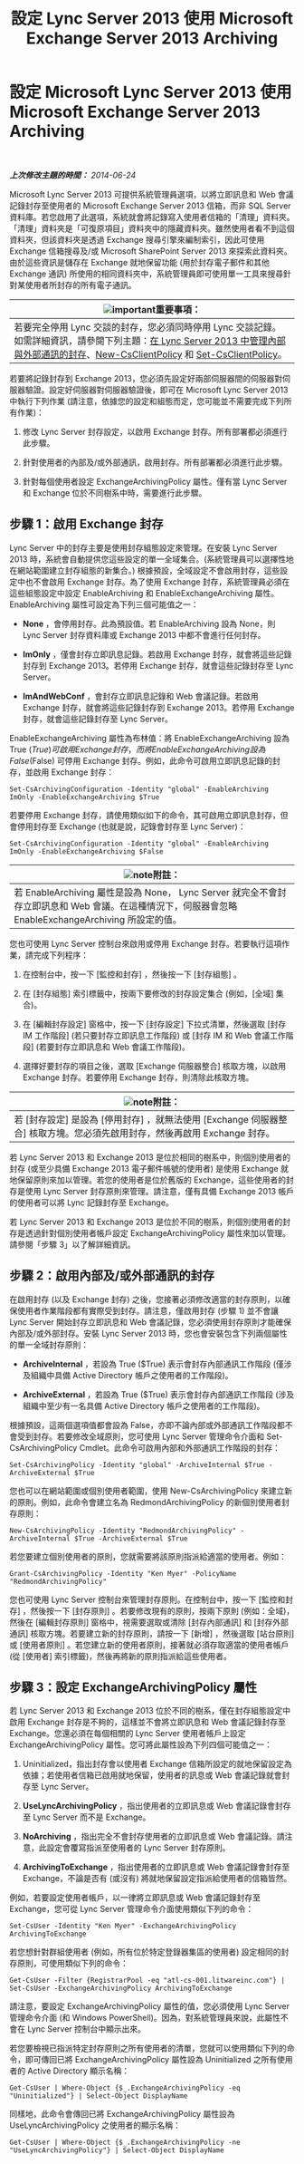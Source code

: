 ﻿---
title: 設定 Lync Server 2013 使用 Microsoft Exchange Server 2013 Archiving
TOCTitle: 設定 Lync Server 2013 使用 Exchange Server 2013 Archiving
ms:assetid: 260346d1-edc8-4a0c-8ad2-6c2401c3c377
ms:mtpsurl: https://technet.microsoft.com/zh-tw/library/JJ679896(v=OCS.15)
ms:contentKeyID: 49889982
ms.date: 08/10/2015
mtps_version: v=OCS.15
ms.translationtype: HT
---

# 設定 Microsoft Lync Server 2013 使用 Microsoft Exchange Server 2013 Archiving

 

_**上次修改主題的時間：** 2014-06-24_

Microsoft Lync Server 2013 可提供系統管理員選項，以將立即訊息和 Web 會議記錄封存至使用者的 Microsoft Exchange Server 2013 信箱，而非 SQL Server 資料庫。若您啟用了此選項，系統就會將記錄寫入使用者信箱的「清理」資料夾。「清理」資料夾是「可復原項目」資料夾中的隱藏資料夾。雖然使用者看不到這個資料夾，但該資料夾是透過 Exchange 搜尋引擎來編制索引，因此可使用 Exchange 信箱搜尋及/或 Microsoft SharePoint Server 2013 來探索此資料夾。由於這些資訊是儲存在 Exchange 就地保留功能 (用於封存電子郵件和其他 Exchange 通訊) 所使用的相同資料夾中，系統管理員即可使用單一工具來搜尋針對某使用者所封存的所有電子通訊。

<table>
<thead>
<tr class="header">
<th><img src="images/Gg412908.important(OCS.15).gif" title="important" alt="important" />重要事項：</th>
</tr>
</thead>
<tbody>
<tr class="odd">
<td>若要完全停用 Lync 交談的封存，您必須同時停用 Lync 交談記錄。如需詳細資訊，請參閱下列主題：<a href="lync-server-2013-managing-the-archiving-of-internal-and-external-communications.md">在 Lync Server 2013 中管理內部與外部通訊的封存</a>、<a href="https://docs.microsoft.com/en-us/powershell/module/skype/New-CsClientPolicy">New-CsClientPolicy</a> 和 <a href="https://docs.microsoft.com/en-us/powershell/module/skype/Set-CsClientPolicy">Set-CsClientPolicy</a>。</td>
</tr>
</tbody>
</table>


若要將記錄封存到 Exchange 2013，您必須先設定好兩部伺服器間的伺服器對伺服器驗證。設定好伺服器對伺服器驗證後，即可在 Microsoft Lync Server 2013 中執行下列作業 (請注意，依據您的設定和組態而定，您可能並不需要完成下列所有作業)：

1.  修改 Lync Server 封存設定，以啟用 Exchange 封存。所有部署都必須進行此步驟。

2.  針對使用者的內部及/或外部通訊，啟用封存。所有部署都必須進行此步驟。

3.  針對每個使用者設定 ExchangeArchivingPolicy 屬性。僅有當 Lync Server 和 Exchange 位於不同樹系中時，需要進行此步驟。

## 步驟 1：啟用 Exchange 封存

Lync Server 中的封存主要是使用封存組態設定來管理。在安裝 Lync Server 2013 時，系統會自動提供您這些設定的單一全域集合。(系統管理員可以選擇性地在網站範圍建立封存組態的新集合。) 根據預設，全域設定不會啟用封存，這些設定中也不會啟用 Exchange 封存。為了使用 Exchange 封存，系統管理員必須在這些組態設定中設定 EnableArchiving 和 EnableExchangeArchiving 屬性。EnableArchiving 屬性可設定為下列三個可能值之一：

  - **None** ，會停用封存。此為預設值。若 EnableArchiving 設為 None，則 Lync Server 封存資料庫或 Exchange 2013 中都不會進行任何封存。

  - **ImOnly** ，僅會封存立即訊息記錄。若啟用 Exchange 封存，就會將這些記錄封存到 Exchange 2013。若停用 Exchange 封存，就會這些記錄封存至 Lync Server。

  - **ImAndWebConf** ，會封存立即訊息記錄和 Web 會議記錄。若啟用 Exchange 封存，就會將這些記錄封存到 Exchange 2013。若停用 Exchange 封存，就會這些記錄封存至 Lync Server。

EnableExchangeArchiving 屬性為布林值：將 EnableExchangeArchiving 設為 True ($True) 可啟用 Exchange 封存，而將 EnableExchangeArchiving 設為 False ($False) 可停用 Exchange 封存。例如，此命令可啟用立即訊息記錄的封存，並啟用 Exchange 封存：

    Set-CsArchivingConfiguration -Identity "global" -EnableArchiving ImOnly -EnableExchangeArchiving $True

若要停用 Exchange 封存，請使用類似如下的命令，其可啟用立即訊息封存，但會停用封存至 Exchange (也就是說，記錄會封存至 Lync Server)：

    Set-CsArchivingConfiguration -Identity "global" -EnableArchiving ImOnly -EnableExchangeArchiving $False

<table>
<thead>
<tr class="header">
<th><img src="images/Gg398811.note(OCS.15).gif" title="note" alt="note" />附註：</th>
</tr>
</thead>
<tbody>
<tr class="odd">
<td>若 EnableArchiving 屬性是設為 None， Lync Server 就完全不會封存立即訊息和 Web 會議。在這種情況下，伺服器會忽略 EnableExchangeArchiving 所設定的值。</td>
</tr>
</tbody>
</table>


您也可使用 Lync Server 控制台來啟用或停用 Exchange 封存。若要執行這項作業，請完成下列程序：

1.  在控制台中，按一下 \[監控和封存\] ，然後按一下 \[封存組態\] 。

2.  在 \[封存組態\] 索引標籤中，按兩下要修改的封存設定集合 (例如，\[全域\] 集合)。

3.  在 \[編輯封存設定\] 窗格中，按一下 \[封存設定\] 下拉式清單，然後選取 \[封存 IM 工作階段\] (若只要封存立即訊息工作階段) 或 \[封存 IM 和 Web 會議工作階段\] (若要封存立即訊息和 Web 會議工作階段)。

4.  選擇好要封存的項目之後，選取 \[Exchange 伺服器整合\] 核取方塊，以啟用 Exchange 封存。若要停用 Exchange 封存，則清除此核取方塊。

<table>
<thead>
<tr class="header">
<th><img src="images/Gg398811.note(OCS.15).gif" title="note" alt="note" />附註：</th>
</tr>
</thead>
<tbody>
<tr class="odd">
<td>若 [封存設定] 是設為 [停用封存] ，就無法使用 [Exchange 伺服器整合] 核取方塊。您必須先啟用封存，然後再啟用 Exchange 封存。</td>
</tr>
</tbody>
</table>


若 Lync Server 2013 和 Exchange 2013 是位於相同的樹系中，則個別使用者的封存 (或至少具備 Exchange 2013 電子郵件帳號的使用者) 是使用 Exchange 就地保留原則來加以管理。若您的使用者是位於舊版的 Exchange，這些使用者的封存是使用 Lync Server 封存原則來管理。請注意，僅有具備 Exchange 2013 帳戶的使用者可以將 Lync 記錄封存至 Exchange。

若 Lync Server 2013 和 Exchange 2013 是位於不同的樹系，則個別使用者的封存是透過針對個別使用者帳戶設定 ExchangeArchivingPolicy 屬性來加以管理。請參閱「步驟 3」以了解詳細資訊。

## 步驟 2：啟用內部及/或外部通訊的封存

在啟用封存 (以及 Exchange 封存) 之後，您接著必須修改適當的封存原則，以確保使用者作業階段都有實際受到封存。請注意，僅啟用封存 (步驟 1) 並不會讓 Lync Server 開始封存立即訊息和 Web 會議記錄，您必須使用封存原則才能確保內部及/或外部封存。安裝 Lync Server 2013 時，您也會安裝包含下列兩個屬性的單一全域封存原則：

  - **ArchiveInternal** ，若設為 True ($True) 表示會封存內部通訊工作階段 (僅涉及組織中具備 Active Directory 帳戶之使用者的工作階段)。

  - **ArchiveExternal** ，若設為 True ($True) 表示會封存內部通訊工作階段 (涉及組織中至少有一名具備 Active Directory 帳戶之使用者的工作階段)。

根據預設，這兩個選項值都會設為 False，亦即不論內部或外部通訊工作階段都不會受到封存。若要修改全域原則，您可使用 Lync Server 管理命令介面和 Set-CsArchivingPolicy Cmdlet。此命令可啟用內部和外部通訊工作階段的封存：

    Set-CsArchivingPolicy -Identity "global" -ArchiveInternal $True -ArchiveExternal $True

您也可以在網站範圍或個別使用者範圍，使用 New-CsArchivingPolicy 來建立新的原則。例如，此命令會建立名為 RedmondArchivingPolicy 的新個別使用者封存原則：

    New-CsArchivingPolicy -Identity "RedmondArchivingPolicy" -ArchiveInternal $True -ArchiveExternal $True

若您要建立個別使用者的原則，您就需要將該原則指派給適當的使用者。例如：

    Grant-CsArchivingPolicy -Identity "Ken Myer" -PolicyName  "RedmondArchivingPolicy"

您也可使用 Lync Server 控制台來管理封存原則。在控制台中，按一下 \[監控和封存\] ，然後按一下 \[封存原則\] 。若要修改現有的原則，按兩下原則 (例如：全域)，然後在 \[編輯封存原則\] 窗格中，視需要選取或清除 \[封存內部通訊\] 和 \[封存外部通訊\] 核取方塊。若要建立新的封存原則，請按一下 \[新增\] ，然後選取 \[站台原則\] 或 \[使用者原則\] 。若您建立新的使用者原則，接著就必須存取適當的使用者帳戶 (從 \[使用者\] 索引標籤)，然後再將新的原則指派給這些使用者。

## 步驟 3：設定 ExchangeArchivingPolicy 屬性

若 Lync Server 2013 和 Exchange 2013 位於不同的樹系，僅在封存組態設定中啟用 Exchange 封存是不夠的，這樣並不會將立即訊息和 Web 會議記錄封存至 Exchange。您還必須在每個相關的 Lync Server 使用者帳戶上設定 ExchangeArchivingPolicy 屬性。您可將此屬性設為下列四個可能值之一：

1.  Uninitialized，指出封存會以使用者 Exchange 信箱所設定的就地保留設定為依據；若使用者信箱已啟用就地保留，使用者的訊息或 Web 會議記錄就會封存至 Lync Server。

2.  **UseLyncArchivingPolicy** ，指出使用者的立即訊息或 Web 會議記錄會封存至 Lync Server 而不是 Exchange。

3.  **NoArchiving** ，指出完全不會封存使用者的立即訊息或 Web 會議記錄。請注意，此設定會覆寫指派至使用者的 Lync Server 封存原則。

4.  **ArchivingToExchange** ，指出使用者的立即訊息或 Web 會議記錄會封存至 Exchange，不論是否有 (或沒有) 將就地保留設定指派給使用者的信箱皆然。

例如，若要設定使用者帳戶，以一律將立即訊息或 Web 會議記錄封存至 Exchange，您可從 Lync Server 管理命令介面使用類似下列的命令：

    Set-CsUser -Identity "Ken Myer" -ExchangeArchivingPolicy ArchivingToExchange

若您想針對群組使用者 (例如，所有位於特定登錄器集區的使用者) 設定相同的封存原則，可使用類似下列的命令：

    Get-CsUser -Filter {RegistrarPool -eq "atl-cs-001.litwareinc.com"} | Set-CsUser -ExchangeArchivingPolicy ArchivingToExchange

請注意，要設定 ExchangeArchivingPolicy 屬性的值，您必須使用 Lync Server 管理命令介面 (和 Windows PowerShell)。因為，對系統管理員來說，此屬性不會在 Lync Server 控制台中顯示出來。

若您要檢視已指派特定封存原則之所有使用者的清單，您就可以使用類似下列的命令，即可傳回已將 ExchangeArchivingPolicy 屬性設為 Uninitialized 之所有使用者的 Active Directory 顯示名稱：

    Get-CsUser | Where-Object {$_.ExchangeArchivingPolicy -eq "Uninitialized"} | Select-Object DisplayName

同樣地，此命令會傳回已將 ExchangeArchivingPolicy 屬性設為 UseLyncArchivingPolicy 之使用者的顯示名稱：

    Get-CsUser | Where-Object {$_.ExchangeArchivingPolicy -ne "UseLyncArchivingPolicy"} | Select-Object DisplayName

